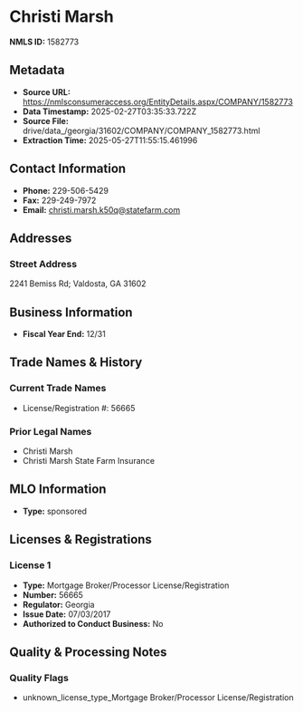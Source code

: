 # Christi Marsh

**NMLS ID:** 1582773

## Metadata
- **Source URL:** https://nmlsconsumeraccess.org/EntityDetails.aspx/COMPANY/1582773
- **Data Timestamp:** 2025-02-27T03:35:33.722Z
- **Source File:** drive/data_/georgia/31602/COMPANY/COMPANY_1582773.html
- **Extraction Time:** 2025-05-27T11:55:15.461996

## Contact Information
- **Phone:** 229-506-5429
- **Fax:** 229-249-7972
- **Email:** christi.marsh.k50q@statefarm.com

## Addresses
### Street Address
2241 Bemiss Rd; Valdosta, GA 31602

## Business Information
- **Fiscal Year End:** 12/31

## Trade Names & History
### Current Trade Names
- License/Registration #: 56665

### Prior Legal Names
- Christi Marsh
- Christi Marsh State Farm Insurance

## MLO Information
- **Type:** sponsored

## Licenses & Registrations

### License 1
- **Type:** Mortgage Broker/Processor License/Registration
- **Number:** 56665
- **Regulator:** Georgia
- **Issue Date:** 07/03/2017
- **Authorized to Conduct Business:** No

## Quality & Processing Notes
### Quality Flags
- unknown_license_type_Mortgage Broker/Processor License/Registration
